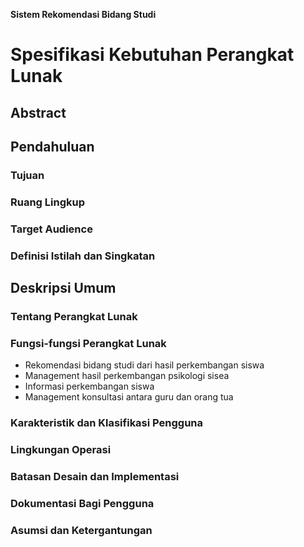 **Sistem Rekomendasi Bidang Studi**
# Spesifikasi Kebutuhan Perangkat Lunak
## Abstract
## Pendahuluan
### Tujuan
### Ruang Lingkup
### Target Audience
### Definisi Istilah dan Singkatan
## Deskripsi Umum
### Tentang Perangkat Lunak
### Fungsi-fungsi Perangkat Lunak
 - Rekomendasi bidang studi dari hasil perkembangan siswa
 - Management hasil perkembangan psikologi sisea
 - Informasi perkembangan siswa
 - Management konsultasi antara guru dan orang tua
### Karakteristik dan Klasifikasi Pengguna
### Lingkungan Operasi
### Batasan Desain dan Implementasi
### Dokumentasi Bagi Pengguna
### Asumsi dan Ketergantungan
